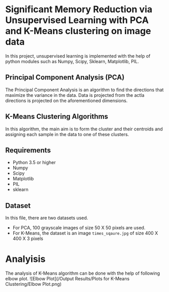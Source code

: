 # Significant Memory Reduction via Unsupervised Learning with PCA and K-Means clustering on image data
In this project, unsupervised learning is implemented with the help of python modules such as Numpy, Scipy, Sklearn, Matplotlib, PIL.

## Principal Component Analysis (PCA)
The Principal Component Analysis is an algorithm to find the directions that maximize the variance in the data. Data is projected from the actla directions is projected on the aforementioned dimensions.

## K-Means Clustering Algorithms
In this algorithm, the main aim is to form the cluster and their centroids and assigning each sample in the data to one of these clusters.

## Requirements

* Python 3.5 or higher
* Numpy
* Scipy
* Matplotlib
* PIL
* sklearn

## Dataset

In this file, there are two datasets used.
* For PCA, 100 grayscale images of size 50 X 50 pixels are used.
* For K-Means, the dataset is an image `times_sqaure.jpg` of size 400 X 400 X 3 pixels

# Analyisis

The analysis of K-Means algorithm can be done with the help of following elbow plot.
![Elbow Plot](/Output Results/Plots for K-Means Clustering/Elbow Plot.png)
